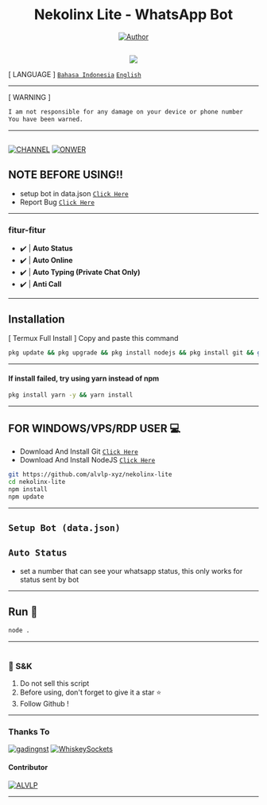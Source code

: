 <p align="center">
</p>
<h1 align="center">Nekolinx Lite - WhatsApp Bot</h1>

</p>
<p align="center">
<a href="https://github.com/alvlp-xyz"><img title="Author" src="https://img.shields.io/badge/AUTHOR-alvlp-xyz-green.svg?style=for-the-badge&logo=github"></a>

##
<p align="center">
<a><img src="https://img.shields.io/badge/Maintaned%3F-Actively%20Developed-blue?style=flat-square"></a>

[ LANGUAGE ]
[`Bahasa Indonesia`](https://github.com/alvlp-xyz/nekolinx-lite/blob/main/id.md)
[`English`](https://github.com/alvlp-xyz/nekolinx-lite/blob/main/README.md)

---------

[ WARNING ]
```bash
I am not responsible for any damage on your device or phone number
You have been warned. 
```

---------

##
[![CHANNEL](https://img.shields.io/badge/Channel-25D366?style=for-the-badge&logo=whatsapp&logoColor=white)](https://whatsapp.com/channel/0029VaAkV1VF1YlYSRXSge3t)
[![ONWER](https://img.shields.io/badge/Owner%20BOT-25D366?style=for-the-badge&logo=whatsapp&logoColor=white)](https://wa.me/6285161710084)
 



## NOTE BEFORE USING!!
- setup bot in data.json [`Click Here`](https://github.com/alvlp-xyz/nekolinx-lite/blob/main/data.json)
- Report Bug [`Click Here`](https://wa.me/6285161710084?text=Bug%20(Nekolinx-Lite):%20)

---------

### fitur-fitur
- ✔️ | **Auto Status** 
- ✔️ | **Auto Online** 
- ✔️ | **Auto Typing (Private Chat Only)** 
- ✔️ | **Anti Call** 
---------

## Installation

[ Termux Full Install ]
Copy and paste this command

```bash
pkg update && pkg upgrade && pkg install nodejs && pkg install git && git clone https://github.com/alvlp-xyz/nekolinx-lite && cd nekolinx-lite && npm i
```

---------

#### If install failed, try using yarn instead of npm
```bash
pkg install yarn -y && yarn install
```
---------

## FOR WINDOWS/VPS/RDP USER 💻

* Download And Install Git [`Click Here`](https://git-scm.com/downloads)
* Download And Install NodeJS [`Click Here`](https://nodejs.org/en/download)

```bash
git https://github.com/alvlp-xyz/nekolinx-lite
cd nekolinx-lite
npm install
npm update
```

---------

## ```Setup Bot (data.json)```

## `Auto Status`
* set a number that can see your whatsapp status, this only works for status sent by bot

---------

## Run 🏃

```bash
node .
```

---------

#
### 📮 S&K
1. Do not sell this script
2. Before using, don't forget to give it a star ⭐
3. Follow Github !

---------

### Thanks To
[![gadingnst](https://github.com/gadingnst.png?size=100)](https://github.com/gadingnst)
[![WhiskeySockets](https://github.com/WhiskeySockets.png?size=100)](https://github.com/WhiskeySockets/Baileys)
#### Contributor
[![ALVLP](https://github.com/alvlp-xyz.png?size=100)](https://github.com/alvlp-xyz)

---------